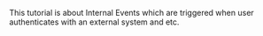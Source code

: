 This tutorial is about Internal Events which are triggered when user authenticates with an external system and etc.
